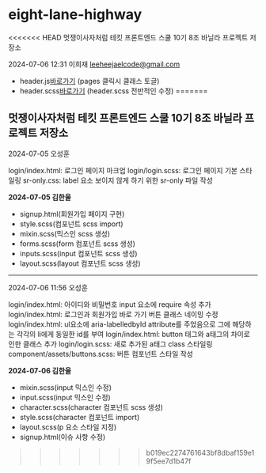 # eight-lane-highway

<<<<<<< HEAD
멋쟁이사자처럼 테킷 프론트엔드 스쿨 10기 8조 바닐라 프로젝트 저장소

2024-07-06 12:31 이희재 leeheejaelcode@gmail.com

- header.js[바로가기](./src/component/header/header.js) (pages 클릭시 클래스 토글)
- header.scss[바로가기](./src/component/header/header.scc) (header.scss 전반적인 수정)
=======
## 멋쟁이사자처럼 테킷 프론트엔드 스쿨 10기 8조 바닐라 프로젝트 저장소

2024-07-05 오성훈

login/index.html: 로그인 페이지 마크업
login/login.scss: 로그인 페이지 기본 스타일링
sr-only.css: label 요소 보이지 않게 하기 위한 sr-only 파일 작성

**2024-07-05 김한울**

- signup.html(회원가입 페이지 구현)
- style.scss(컴포넌트 scss import)
- mixin.scss(믹스인 scss 생성)
- forms.scss(form 컴포넌트 scss 생성)
- inputs.scss(input 컴포넌트 scss 생성)
- layout.scss(layout 컴포넌트 scss 생성)

---

2024-07-06 11:56 오성훈

login/index.html: 아이디와 비밀번호 input 요소에 require 속성 추가
login/index.html: 로그인과 회원가입 바로 가기 버튼 클래스 네이밍 수정
login/index.html: ul요소에 aria-labelledbyId attribute를 주었음으로 그에 해당하는 각각의 li에게 동일한 id를 부여
login/index.html: button 태그와 a태그의 차이로 인한 클래스 추가
login/login.scss: 새로 추가된 a태그 class 스타일링
component/assets/buttons.scss: 버튼 컴포넌트 스타일 작성

**2024-07-06 김한울**

- mixin.scss(input 믹스인 수정)
- input.scss(input 믹스인 수정)
- character.scss(character 컴포넌트 scss 생성)
- style.scss(character 컴포넌트 import)
- layout.scss(p 요소 스타일 지정)
- signup.html(이슈 사항 수정)
>>>>>>> b019ec2274761643bf8dbaf159e19f5ee7d1b47f
